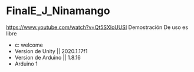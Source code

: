 # FinalE_J_Ninamango
https://www.youtube.com/watch?v=Qt5SXloUUSI Demostración
De uso es libre
- c: welcome
- Version de Unity || 2020.1.17f1
- Version de Arduino || 1.8.16
- Arduino 1
